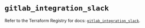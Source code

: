 # `gitlab_integration_slack`

Refer to the Terraform Registry for docs: [`gitlab_integration_slack`](https://registry.terraform.io/providers/gitlabhq/gitlab/17.7.0/docs/resources/integration_slack).
